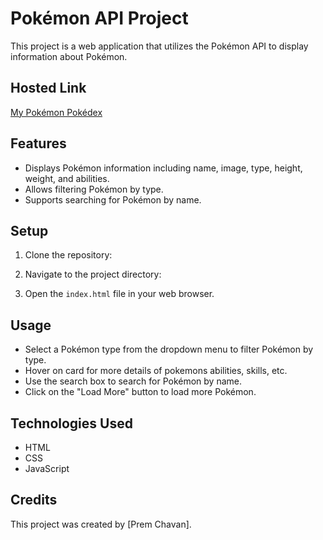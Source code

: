 # Pokémon API Project

This project is a web application that utilizes the Pokémon API to display information about Pokémon.

## Hosted Link
[My Pokémon Pokédex]()

## Features

- Displays Pokémon information including name, image, type, height, weight, and abilities.
- Allows filtering Pokémon by type.
- Supports searching for Pokémon by name.

## Setup

1. Clone the repository:

2. Navigate to the project directory:

3. Open the `index.html` file in your web browser.

## Usage

- Select a Pokémon type from the dropdown menu to filter Pokémon by type.
- Hover on card for more details of pokemons abilities, skills, etc.
- Use the search box to search for Pokémon by name.
- Click on the "Load More" button to load more Pokémon.

## Technologies Used

- HTML
- CSS
- JavaScript

## Credits

This project was created by [Prem Chavan].

